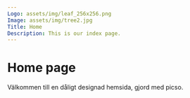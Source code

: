 ```yaml
---
Logo: assets/img/leaf_256x256.png
Image: assets/img/tree2.jpg
Title: Home
Description: This is our index page.
---
```


Home page
==========================

Välkommen till en dåligt designad hemsida, gjord med picso. 

